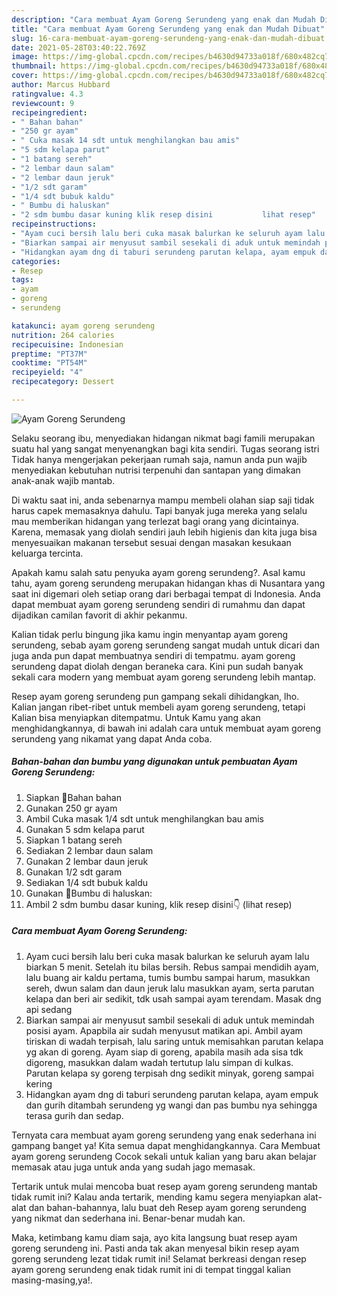 ```yaml
---
description: "Cara membuat Ayam Goreng Serundeng yang enak dan Mudah Dibuat"
title: "Cara membuat Ayam Goreng Serundeng yang enak dan Mudah Dibuat"
slug: 16-cara-membuat-ayam-goreng-serundeng-yang-enak-dan-mudah-dibuat
date: 2021-05-28T03:40:22.769Z
image: https://img-global.cpcdn.com/recipes/b4630d94733a018f/680x482cq70/ayam-goreng-serundeng-foto-resep-utama.jpg
thumbnail: https://img-global.cpcdn.com/recipes/b4630d94733a018f/680x482cq70/ayam-goreng-serundeng-foto-resep-utama.jpg
cover: https://img-global.cpcdn.com/recipes/b4630d94733a018f/680x482cq70/ayam-goreng-serundeng-foto-resep-utama.jpg
author: Marcus Hubbard
ratingvalue: 4.3
reviewcount: 9
recipeingredient:
- " Bahan bahan"
- "250 gr ayam"
- " Cuka masak 14 sdt untuk menghilangkan bau amis"
- "5 sdm kelapa parut"
- "1 batang sereh"
- "2 lembar daun salam"
- "2 lembar daun jeruk"
- "1/2 sdt garam"
- "1/4 sdt bubuk kaldu"
- " Bumbu di haluskan"
- "2 sdm bumbu dasar kuning klik resep disini           lihat resep"
recipeinstructions:
- "Ayam cuci bersih lalu beri cuka masak balurkan ke seluruh ayam lalu biarkan 5 menit. Setelah itu bilas bersih. Rebus sampai mendidih ayam, lalu buang air kaldu pertama, tumis bumbu sampai harum, masukkan sereh, dwun salam dan daun jeruk lalu masukkan ayam, serta parutan kelapa dan beri air sedikit, tdk usah sampai ayam terendam. Masak dng api sedang"
- "Biarkan sampai air menyusut sambil sesekali di aduk untuk memindah posisi ayam. Apapbila air sudah menyusut matikan api. Ambil ayam tiriskan di wadah terpisah, lalu saring untuk memisahkan parutan kelapa yg akan di goreng. Ayam siap di goreng, apabila masih ada sisa tdk digoreng, masukkan dalam wadah tertutup lalu simpan di kulkas. Parutan kelapa sy goreng terpisah dng sedikit minyak, goreng sampai kering"
- "Hidangkan ayam dng di taburi serundeng parutan kelapa, ayam empuk dan gurih ditambah serundeng yg wangi dan pas bumbu nya sehingga terasa gurih dan sedap."
categories:
- Resep
tags:
- ayam
- goreng
- serundeng

katakunci: ayam goreng serundeng 
nutrition: 264 calories
recipecuisine: Indonesian
preptime: "PT37M"
cooktime: "PT54M"
recipeyield: "4"
recipecategory: Dessert

---
```



![Ayam Goreng Serundeng](https://img-global.cpcdn.com/recipes/b4630d94733a018f/680x482cq70/ayam-goreng-serundeng-foto-resep-utama.jpg)

Selaku seorang ibu, menyediakan hidangan nikmat bagi famili merupakan suatu hal yang sangat menyenangkan bagi kita sendiri. Tugas seorang istri Tidak hanya mengerjakan pekerjaan rumah saja, namun anda pun wajib menyediakan kebutuhan nutrisi terpenuhi dan santapan yang dimakan anak-anak wajib mantab.

Di waktu  saat ini, anda sebenarnya mampu membeli olahan siap saji tidak harus capek memasaknya dahulu. Tapi banyak juga mereka yang selalu mau memberikan hidangan yang terlezat bagi orang yang dicintainya. Karena, memasak yang diolah sendiri jauh lebih higienis dan kita juga bisa menyesuaikan makanan tersebut sesuai dengan masakan kesukaan keluarga tercinta. 



Apakah kamu salah satu penyuka ayam goreng serundeng?. Asal kamu tahu, ayam goreng serundeng merupakan hidangan khas di Nusantara yang saat ini digemari oleh setiap orang dari berbagai tempat di Indonesia. Anda dapat membuat ayam goreng serundeng sendiri di rumahmu dan dapat dijadikan camilan favorit di akhir pekanmu.

Kalian tidak perlu bingung jika kamu ingin menyantap ayam goreng serundeng, sebab ayam goreng serundeng sangat mudah untuk dicari dan juga anda pun dapat membuatnya sendiri di tempatmu. ayam goreng serundeng dapat diolah dengan beraneka cara. Kini pun sudah banyak sekali cara modern yang membuat ayam goreng serundeng lebih mantap.

Resep ayam goreng serundeng pun gampang sekali dihidangkan, lho. Kalian jangan ribet-ribet untuk membeli ayam goreng serundeng, tetapi Kalian bisa menyiapkan ditempatmu. Untuk Kamu yang akan menghidangkannya, di bawah ini adalah cara untuk membuat ayam goreng serundeng yang nikamat yang dapat Anda coba.

<!--inarticleads1-->

##### Bahan-bahan dan bumbu yang digunakan untuk pembuatan Ayam Goreng Serundeng:

1. Siapkan  💞Bahan bahan
1. Gunakan 250 gr ayam
1. Ambil  Cuka masak 1/4 sdt untuk menghilangkan bau amis
1. Gunakan 5 sdm kelapa parut
1. Siapkan 1 batang sereh
1. Sediakan 2 lembar daun salam
1. Gunakan 2 lembar daun jeruk
1. Gunakan 1/2 sdt garam
1. Sediakan 1/4 sdt bubuk kaldu
1. Gunakan  💞Bumbu di haluskan:
1. Ambil 2 sdm bumbu dasar kuning, klik resep disini👇           (lihat resep)




<!--inarticleads2-->

##### Cara membuat Ayam Goreng Serundeng:

1. Ayam cuci bersih lalu beri cuka masak balurkan ke seluruh ayam lalu biarkan 5 menit. Setelah itu bilas bersih. Rebus sampai mendidih ayam, lalu buang air kaldu pertama, tumis bumbu sampai harum, masukkan sereh, dwun salam dan daun jeruk lalu masukkan ayam, serta parutan kelapa dan beri air sedikit, tdk usah sampai ayam terendam. Masak dng api sedang
1. Biarkan sampai air menyusut sambil sesekali di aduk untuk memindah posisi ayam. Apapbila air sudah menyusut matikan api. Ambil ayam tiriskan di wadah terpisah, lalu saring untuk memisahkan parutan kelapa yg akan di goreng. Ayam siap di goreng, apabila masih ada sisa tdk digoreng, masukkan dalam wadah tertutup lalu simpan di kulkas. Parutan kelapa sy goreng terpisah dng sedikit minyak, goreng sampai kering
1. Hidangkan ayam dng di taburi serundeng parutan kelapa, ayam empuk dan gurih ditambah serundeng yg wangi dan pas bumbu nya sehingga terasa gurih dan sedap.




Ternyata cara membuat ayam goreng serundeng yang enak sederhana ini gampang banget ya! Kita semua dapat menghidangkannya. Cara Membuat ayam goreng serundeng Cocok sekali untuk kalian yang baru akan belajar memasak atau juga untuk anda yang sudah jago memasak.

Tertarik untuk mulai mencoba buat resep ayam goreng serundeng mantab tidak rumit ini? Kalau anda tertarik, mending kamu segera menyiapkan alat-alat dan bahan-bahannya, lalu buat deh Resep ayam goreng serundeng yang nikmat dan sederhana ini. Benar-benar mudah kan. 

Maka, ketimbang kamu diam saja, ayo kita langsung buat resep ayam goreng serundeng ini. Pasti anda tak akan menyesal bikin resep ayam goreng serundeng lezat tidak rumit ini! Selamat berkreasi dengan resep ayam goreng serundeng enak tidak rumit ini di tempat tinggal kalian masing-masing,ya!.

